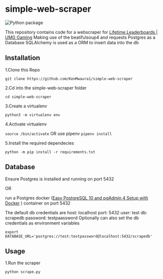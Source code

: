 # simple-web-scraper

![Python package](https://github.com/KenMwaura1/simple-web-scraper/workflows/Python%20package/badge.svg)

This repository contains code for a webscraper for [Lifetime Leaderboards \| UMG Gaming](https://www.umggaming.com/leaderboards)
Making use of the beatifulsoup4 and requests
Postgres as a Database
SQLAlchemy is used as a ORM to insert data into the db

## Installation

1.Clone this Repo

`git clone https://github.com/KenMwaura1/simple-web-scraper`

2.Cd into the simple-web-scraper folder

`cd simple-web-scraper`

3.Create a virtualenv

`python3 -m virtualenv env`

4.Activate virtualenv

`source /bin/activate` OR use pipenv `pipenv install`

5.Install the required dependecies

`python -m pip install -r requirements.txt`

## Database

Ensure Postgres is installed and running on port 5432

OR

run a Postgres docker ([Easy PostgreSQL 10 and pgAdmin 4 Setup with Docker](https://info.crunchydata.com/blog/easy-postgresql-10-and-pgadmin-4-setup-with-docker) ) container on port 5432

The default db credentials are host: localhost port: 5432 user: test db: scrapedb password: testpaassword
Optionally can also set the db credentials as environment variables

`export DATABASE_URL='postgres://test:testpassword@localhost:5432/scrapedb'`

## Usage

1.Run the scraper

`python scrape.py`
